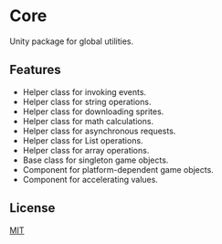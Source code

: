 # Core

Unity package for global utilities.

## Features
* Helper class for invoking events.
* Helper class for string operations.
* Helper class for downloading sprites.
* Helper class for math calculations.
* Helper class for asynchronous requests.
* Helper class for List operations.
* Helper class for array operations.
* Base class for singleton game objects.
* Component for platform-dependent game objects.
* Component for accelerating values.

## License
[MIT](https://choosealicense.com/licenses/mit)
